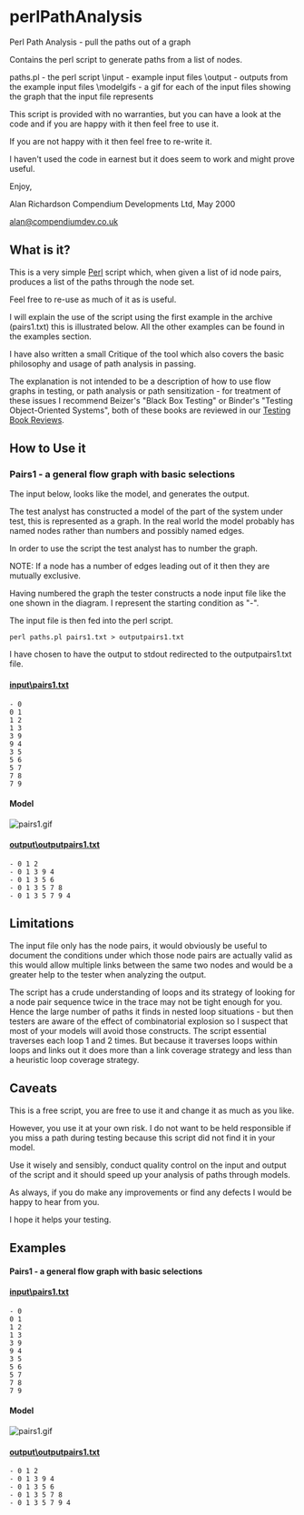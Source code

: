 perlPathAnalysis
================

Perl Path Analysis - pull the paths out of a graph

Contains the perl script to generate paths from a list of nodes.

paths.pl 	- the perl script
\input		- example input files
\output		- outputs from the example input files
\modelgifs	- a gif for each of the input files showing the graph that the input file represents

This script is provided with no warranties, but you can have a look at the code and if you are happy with it then feel free to use it.

If you are not happy with it then feel free to re-write it.

I haven't used the code in earnest but it does seem to work and might prove useful.

Enjoy,

Alan Richardson
Compendium Developments Ltd, May 2000

alan@compendiumdev.co.uk

What is it?
------------

This is a very simple [Perl](http://www.perl.com) script which, when given a list of id node pairs, produces a list of the paths through the node set.

Feel free to re-use as much of it as is useful.

I will explain the use of the script using the first example in the archive (pairs1.txt) this is illustrated below. All the other examples can be found in the examples section. 

I have also written a small Critique of the tool which also covers the basic philosophy and usage of path analysis in passing.

The explanation is not intended to be a description of how to use flow graphs in testing, or path analysis or path sensitization - for treatment of these issues I recommend Beizer's "Black Box Testing" or Binder's "Testing Object-Oriented Systems", both of these books are reviewed in our [Testing Book Reviews](http://www.compendiumdev.co.uk/books/bookreviews.htm).

How to Use it
-------------
### Pairs1 -  a general flow graph with basic selections

The input below, looks like the model, and generates the output.

The test analyst has constructed a model of the part of the system under test, this is represented as a graph. In the real world the model probably has named nodes rather than numbers and possibly named edges.

In order to use the script the test analyst has to number the graph.

NOTE: If a node has a number of edges leading out of it then they are mutually exclusive. 

Having numbered the graph the tester constructs a node input file like the one shown in the diagram. I represent the starting condition as "-".

The input file is then fed into the perl script.

```
perl paths.pl pairs1.txt > outputpairs1.txt
```

I have chosen to have the output to stdout redirected to the outputpairs1.txt file.

#### [input\pairs1.txt](https://github.com/eviltester/perlPathAnalysis/blob/master/input/pairs1.txt)
```
- 0
0 1
1 2
1 3
3 9
9 4
3 5
5 6
5 7
7 8
7 9
```
#### Model

![pairs1.gif](https://gitbug.com/eviltester/perlPathAnalysis/blob/master/modelgifs/pairs1.gif)

#### [output\outputpairs1.txt](https://github.com/eviltester/perlPathAnalysis/blob/master/output/outputpairs1.txt)
```
- 0 1 2
- 0 1 3 9 4
- 0 1 3 5 6
- 0 1 3 5 7 8
- 0 1 3 5 7 9 4
```

Limitations
-----------
The input file only has the node pairs, it would obviously be useful to document the conditions under which those node pairs are actually valid as this would allow multiple links between the same two nodes and would be a greater help to the tester when analyzing the output.

The script has a crude understanding of loops and its strategy of looking for a node pair sequence twice in the trace may not be tight enough for you. Hence the large number of paths it finds in nested loop situations - but then testers are aware of the effect of combinatorial explosion so I suspect that most of your models will avoid those constructs. The script essential traverses each loop 1 and 2 times. But because it traverses loops within loops and links out it does more than a link coverage strategy and less than a heuristic loop coverage strategy.

Caveats
-------
This is a free script, you are free to use it and change it as much as you like.

However, you use it at your own risk. I do not want to be held responsible if you miss a path during testing because this script did not find it in your model.

Use it wisely and sensibly, conduct quality control on the input and output of the script and it should speed up your analysis of paths through models. 

As always, if you do make any improvements or find any defects I would be happy to hear from you.

I hope it helps your testing.

Examples
--------

#### Pairs1 - a general flow graph with basic selections

#### [input\pairs1.txt](https://github.com/eviltester/perlPathAnalysis/blob/master/input/pairs1.txt)
```
- 0
0 1
1 2
1 3
3 9
9 4
3 5
5 6
5 7
7 8
7 9
```
#### Model

![pairs1.gif](https://gitbug.com/eviltester/perlPathAnalysis/blob/master/modelgifs/pairs1.gif)

#### [output\outputpairs1.txt](https://github.com/eviltester/perlPathAnalysis/blob/master/output/outputpairs1.txt)
```
- 0 1 2
- 0 1 3 9 4
- 0 1 3 5 6
- 0 1 3 5 7 8
- 0 1 3 5 7 9 4
```